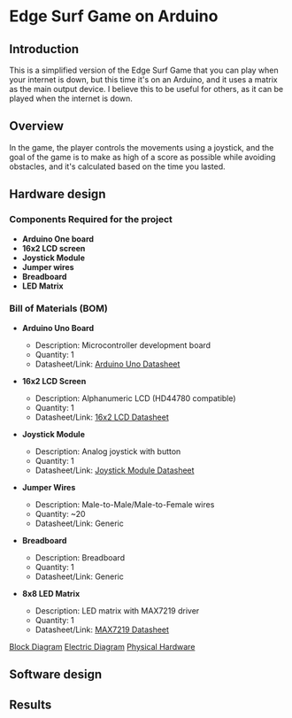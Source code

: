 # Edge Surf Game on Arduino

## Introduction
This is a simplified version of the Edge Surf Game that you can play when your internet is down, but this time it's on an Arduino, and it uses a matrix as the main output device. I believe this to be useful for others, as it can be played when the internet is down.

## Overview

In the game, the player controls the movements using a joystick, and the goal of the game is to make as high of a score as possible while avoiding obstacles, and it's calculated based on the time you lasted. 

## Hardware design

### Components Required for the project

- **Arduino One board**
- **16x2 LCD screen**
- **Joystick Module**
- **Jumper wires**
- **Breadboard**
- **LED Matrix**

### Bill of Materials (BOM)

- **Arduino Uno Board**  
  - Description: Microcontroller development board  
  - Quantity: 1  
  - Datasheet/Link: [Arduino Uno Datasheet](https://www.arduino.cc/en/uploads/Main/Arduino_Uno_Rev3-schematic.pdf)

- **16x2 LCD Screen**  
  - Description: Alphanumeric LCD (HD44780 compatible)  
  - Quantity: 1  
  - Datasheet/Link: [16x2 LCD Datasheet](https://components101.com/sites/default/files/component_datasheet/16x2-Character-LCD-Module-Datasheet.pdf)

- **Joystick Module**  
  - Description: Analog joystick with button  
  - Quantity: 1  
  - Datasheet/Link: [Joystick Module Datasheet](https://www.electronicoscaldas.com/datasheet/PS2-Joystick.pdf)

- **Jumper Wires**  
  - Description: Male-to-Male/Male-to-Female wires  
  - Quantity: ~20  
  - Datasheet/Link: Generic  

- **Breadboard**  
  - Description: Breadboard
  - Quantity: 1   
  - Datasheet/Link: Generic  

- **8x8 LED Matrix**  
  - Description: LED matrix with MAX7219 driver  
  - Quantity: 1  
  - Datasheet/Link: [MAX7219 Datasheet](https://datasheets.maximintegrated.com/en/ds/MAX7219-MAX7221.pdf)



[Block Diagram](images/DiagramBlock.jpg)
[Electric Diagram](images/ElectricDiagram.jpg)
[Physical Hardware](images/physical.jpg)
## Software design

## Results